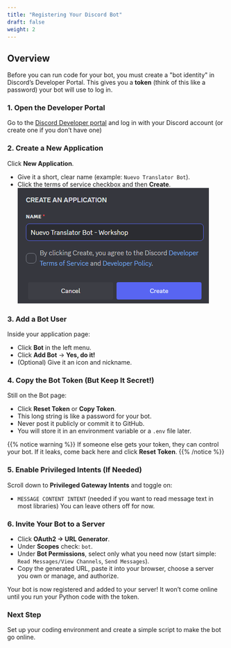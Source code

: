 ```yaml
---
title: "Registering Your Discord Bot"
draft: false
weight: 2
---
```


## Overview

Before you can run code for your bot, you must create a "bot identity" in Discord’s Developer Portal. This gives you a **token** (think of this like a password) your bot will use to log in.

### 1. Open the Developer Portal
Go to the [Discord Developer portal](https://discord.com/login?redirect_to=%2Fdevelopers%2Fapplications%3Fnew_application%3Dtrue) and log in with your Discord account (or create one if you don’t have one)

### 2. Create a New Application
Click **New Application**.
- Give it a short, clear name (example: `Nuevo Translator Bot`).
- Click the terms of service checkbox and then **Create**.
![Create new application](../../media/discord-bot-name.png)

### 3. Add a Bot User
Inside your application page:
- Click **Bot** in the left menu.
- Click **Add Bot** → **Yes, do it!**
- (Optional) Give it an icon and nickname.

### 4. Copy the Bot Token (But Keep It Secret!)
Still on the Bot page:
- Click **Reset Token** or **Copy Token**.
- This long string is like a password for your bot.
- Never post it publicly or commit it to GitHub.
- You will store it in an environment variable or a `.env` file later.

{{% notice warning %}}
If someone else gets your token, they can control your bot. If it leaks, come back here and click **Reset Token**.
{{% /notice %}}

### 5. Enable Privileged Intents (If Needed)
Scroll down to **Privileged Gateway Intents** and toggle on:
- `MESSAGE CONTENT INTENT` (needed if you want to read message text in most libraries)
You can leave others off for now.

### 6. Invite Your Bot to a Server
- Click **OAuth2 → URL Generator**.
- Under **Scopes** check: `bot`.
- Under **Bot Permissions**, select only what you need now (start simple: `Read Messages/View Channels`, `Send Messages`).
- Copy the generated URL, paste it into your browser, choose a server you own or manage, and authorize.

Your bot is now registered and added to your server! It won’t come online until you run your Python code with the token.

### Next Step
Set up your coding environment and create a simple script to make the bot go online.
